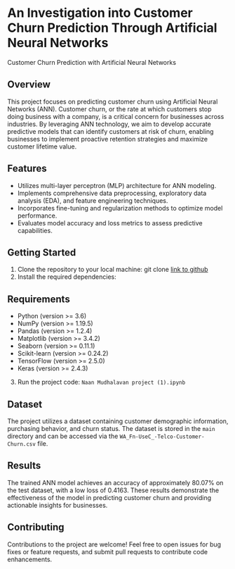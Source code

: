 # An Investigation into Customer Churn Prediction Through Artificial Neural Networks
Customer Churn Prediction with Artificial Neural Networks

## Overview
This project focuses on predicting customer churn using Artificial Neural Networks (ANN). Customer churn, or the rate at which customers stop doing business with a company, is a critical concern for businesses across industries. By leveraging ANN technology, we aim to develop accurate predictive models that can identify customers at risk of churn, enabling businesses to implement proactive retention strategies and maximize customer lifetime value.

## Features
- Utilizes multi-layer perceptron (MLP) architecture for ANN modeling.
- Implements comprehensive data preprocessing, exploratory data analysis (EDA), and feature engineering techniques.
- Incorporates fine-tuning and regularization methods to optimize model performance.
- Evaluates model accuracy and loss metrics to assess predictive capabilities.

## Getting Started
1. Clone the repository to your local machine:
   git clone [link to github](https://github.com/sarathchandrareddy2004/customer-churn-prediction.git)
2. Install the required dependencies:
  ## Requirements

- Python (version >= 3.6)
- NumPy (version >= 1.19.5)
- Pandas (version >= 1.2.4)
- Matplotlib (version >= 3.4.2)
- Seaborn (version >= 0.11.1)
- Scikit-learn (version >= 0.24.2)
- TensorFlow (version >= 2.5.0)
- Keras (version >= 2.4.3)
3. Run the project code:
  `Naan Mudhalavan project (1).ipynb`

## Dataset
The project utilizes a dataset containing customer demographic information, purchasing behavior, and churn status. The dataset is stored in the `main` directory and can be accessed via the `WA_Fn-UseC_-Telco-Customer-Churn.csv` file.

## Results
The trained ANN model achieves an accuracy of approximately 80.07% on the test dataset, with a low loss of 0.4163. These results demonstrate the effectiveness of the model in predicting customer churn and providing actionable insights for businesses.

## Contributing
Contributions to the project are welcome! Feel free to open issues for bug fixes or feature requests, and submit pull requests to contribute code enhancements.





